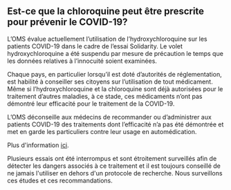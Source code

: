 ## Est-ce que la chloroquine peut être prescrite pour prévenir le COVID-19?

L’OMS évalue actuellement l’utilisation de l’hydroxychloroquine sur les patients COVID-19 dans le cadre de l’essai Solidarity. Le volet hydroxychloroquine a été suspendu par mesure de précaution le temps que les données relatives à l’innocuité soient examinées.

Chaque pays, en particulier lorsqu’il est doté d’autorités de réglementation, est habilité à conseiller ses citoyens sur l’utilisation de tout médicament. Même si l’hydroxychloroquine et la chloroquine sont déjà autorisées pour le traitement d’autres maladies, à ce stade, ces médicaments n’ont pas démontré leur efficacité pour le traitement de la COVID-19. 

L’OMS déconseille aux médecins de recommander ou d’administrer aux patients COVID-19 des traitements dont l’efficacité n’a pas été démontrée et met en garde les particuliers contre leur usage en automédication. 

Plus d'information [ici](https://www.who.int/fr/news-room/q-a-detail/q-a-hydroxychloroquine-and-covid-19).

Plusieurs essais ont été interrompus et sont étroitement surveillés afin de détecter les dangers associés à ce traitement et il est toujours conseillé de ne jamais l'utiliser en dehors d'un protocole de recherche. Nous surveillons ces études et ces recommandations.
